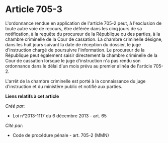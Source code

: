 # Article 705-3

L'ordonnance  rendue en application de l'article 705-2 peut, à l'exclusion de toute autre voie de recours, être déférée dans
les cinq jours de sa notification, à la requête du procureur de la République ou des parties, à la chambre criminelle de la
Cour de cassation. La chambre criminelle désigne, dans les huit jours suivant la date de réception du dossier, le juge
d'instruction chargé de poursuivre l'information. Le procureur de la République peut également saisir directement la chambre
criminelle de la Cour de cassation lorsque le juge d'instruction n'a pas rendu son ordonnance dans le délai d'un mois prévu
au premier alinéa de l'article 705-2. 

L'arrêt de la chambre criminelle est porté à la connaissance du juge d'instruction et du ministère public et notifié aux
parties.

**Liens relatifs à cet article**

_Créé par_:

  - Loi n°2013-1117 du 6 décembre 2013 - art. 65

_Cité par_:

  - Code de procédure pénale - art. 705-2 (MMN)
